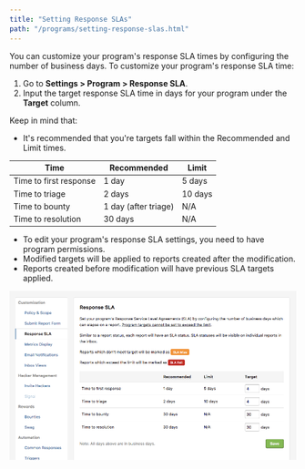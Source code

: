 ```yaml
---
title: "Setting Response SLAs"
path: "/programs/setting-response-slas.html"
---
```


You can customize your program's response SLA times by configuring the number of business days. To customize your program's response SLA time: 
1. Go to **Settings > Program > Response SLA**. 
2. Input the target response SLA time in days for your program under the **Target** column. 

Keep in mind that:
* It's recommended that you're targets fall within the Recommended and Limit times. 
    
Time | Recommended | Limit 
-------- | ----------- | -----
Time to first response | 1 day | 5 days 
Time to triage | 2 days | 10 days 
Time to bounty | 1 day (after triage) | N/A 
Time to resolution | 30 days | N/A 
    
* To edit your program's response SLA settings, you need to have program permissions. 
* Modified targets will be applied to reports created after the modification. 
* Reports created before modification will have previous SLA targets applied. 

![response sla](./images/response-sla.png)
